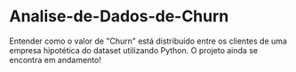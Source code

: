 # Analise-de-Dados-de-Churn
Entender como o valor de "Churn" está distribuído entre os clientes de uma empresa hipotética do dataset utilizando Python. O projeto ainda se encontra em andamento!
